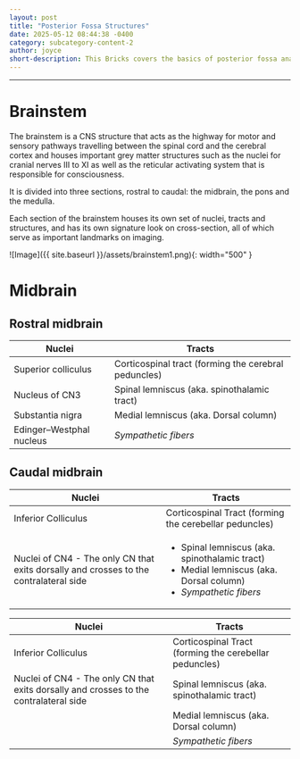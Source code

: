 ```yaml
---
layout: post
title: "Posterior Fossa Structures"
date: 2025-05-12 08:44:38 -0400
category: subcategory-content-2
author: joyce
short-description: This Bricks covers the basics of posterior fossa anatomy.
---
```


-----

# Brainstem

The brainstem is a CNS structure that acts as the highway for motor and sensory pathways travelling between the spinal cord and the cerebral cortex and houses important grey matter structures such as the nuclei for cranial nerves III to XI as well as the reticular activating system that is responsible for consciousness.

It is divided into three sections, rostral to caudal: the midbrain, the pons and the medulla.

Each section of the brainstem houses its own set of nuclei, tracts  and structures, and has its own signature look on cross-section, all of which serve as important landmarks on imaging.

![Image]({{ site.baseurl }}/assets/brainstem1.png){: width="500" }

# Midbrain

## Rostral midbrain

| Nuclei                   | Tracts                                             |
|--------------------------|----------------------------------------------------|
| Superior colliculus      | Corticospinal tract (forming the cerebral peduncles) |
| Nucleus of CN3           | Spinal lemniscus (aka. spinothalamic tract)        |
| Substantia nigra         | Medial lemniscus (aka. Dorsal column)              |
| Edinger–Westphal nucleus | *Sympathetic fibers*                               |

## Caudal midbrain

| Nuclei                                                                                | Tracts                                                |
|---------------------------------------------------------------------------------------|-------------------------------------------------------|
|Inferior Colliculus                                                                    | Corticospinal Tract (forming the cerebellar peduncles)|
|Nuclei of CN4 - The only CN that exits dorsally and crosses to the contralateral side  |<ul><li>Spinal lemniscus (aka. spinothalamic tract)</li><li>Medial lemniscus (aka. Dorsal column)</li><li>*Sympathetic fibers*</li></ul>|

| Nuclei                                                                                | Tracts                                                |
|---------------------------------------------------------------------------------------|-------------------------------------------------------|
|Inferior Colliculus                                                                    | Corticospinal Tract (forming the cerebellar peduncles)|
|Nuclei of CN4 - The only CN that exits dorsally and crosses to the contralateral side  | Spinal lemniscus (aka. spinothalamic tract)           |
|                                                                                       | Medial lemniscus (aka. Dorsal column)                 |
|                                                                                       | *Sympathetic fibers*                                  |



<!-- need to double enter to start new lines -->
<!-- need to use the site baseurl in the curly brackets to make internal links work seamlessly -->
